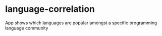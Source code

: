 language-correlation
====================

App shows which languages are popular amongst a specific programming language community
